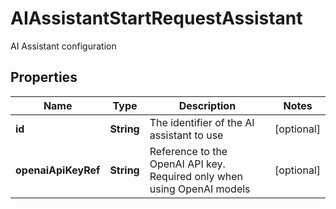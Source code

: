 

# AIAssistantStartRequestAssistant

AI Assistant configuration

## Properties

| Name | Type | Description | Notes |
|------------ | ------------- | ------------- | -------------|
|**id** | **String** | The identifier of the AI assistant to use |  [optional] |
|**openaiApiKeyRef** | **String** | Reference to the OpenAI API key. Required only when using OpenAI models |  [optional] |



